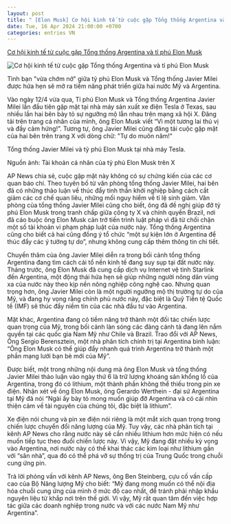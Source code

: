 ```yaml
---
layout: post
title: " [Elon Musk] Cơ hội kinh tế từ cuộc gặp Tổng thống Argentina và tỉ phú Elon Musk"
date: Tue, 16 Apr 2024 21:00:00 +0700
categories: entries VN
---
```

[Cơ hội kinh tế từ cuộc gặp Tổng thống Argentina và tỉ phú Elon Musk](https://congthuong.vn/co-hoi-kinh-te-nao-tu-cuoc-gap-giua-tong-thong-argentina-va-ti-phu-elon-musk-315094.html)

![Cơ hội kinh tế từ cuộc gặp Tổng thống Argentina và tỉ phú Elon Musk](https://congthuong-cdn.mastercms.vn/stores/news_dataimages/2024/042024/16/16/in_social/milei-musk-argentinien-lithium-elektroautos-bild20240416163210.jpg?randTime=1713281540)

Tình bạn "vừa chớm nở" giữa tỷ phú Elon Musk và Tổng thống Javier Milei được hứa hẹn sẽ mở ra tiềm năng phát triển giữa hai nước Mỹ và Argentina.

Vào ngày 12/4 vừa qua, Tỉ phú Elon Musk và Tổng thống Argentina Javier Milei lần đầu tiên gặp mặt tại nhà máy sản xuất xe điện Tesla ở Texas, sau nhiều lần hai bên bày tỏ sự ngưỡng mộ lẫn nhau trên mạng xã hội X. Đăng tải trên trang cá nhân của mình, ông Elon Musk viết “Vì một tương lai thú vị và đầy cảm hứng!”. Tương tự, ông Javier Milei cũng đăng tải cuộc gặp mặt của hai bên trên trang X với dòng chữ: "Tự do muôn năm!"

Tổng thống Javier Milei và tỷ phú Elon Musk tại nhà máy Tesla.

Nguồn ảnh: Tài khoản cá nhân của tỷ phú Elon Musk trên X

AP News chia sẻ, cuộc gặp mặt này không có sự chứng kiến của các cơ quan báo chí. Theo tuyên bố từ văn phòng tổng thống Javier Milei, hai bên đã có những thảo luận về thúc đẩy tinh thần khởi nghiệp bằng cách cắt giảm các cơ chế quan liêu, những mối nguy hiểm về tỉ lệ sinh giảm. Văn phòng của tổng thống Javier Milei cũng cho biết, ông đã đề nghị giúp đỡ tỷ phú Elon Musk trong tranh chấp giữa công ty X và chính quyền Brazil, nơi đã cáo buộc ông Elon Musk cản trở tiến trình luật pháp vì đã từ chối chặn một số tài khoản vi phạm pháp luật của nước này. Tổng thống Argentina cũng cho biết cả hai cũng đồng ý tổ chức “một sự kiện lớn ở Argentina để thúc đẩy các ý tưởng tự do”, nhưng không cung cấp thêm thông tin chi tiết.

Chuyến thăm của ông Javier Milei diễn ra trong bối cảnh tổng thống Argentina đang tìm cách cải tổ nền kinh tế đang suy sụp tại đất nước này. Tháng trước, ông Elon Musk đã cung cấp dịch vụ Internet vệ tinh Starlink đến Argentina, một động thái hứa hẹn sẽ giúp những người nông dân vùng xa của nước này theo kịp nền nông nghiệp công nghệ cao. Nhưng quan trọng hơn, ông Javier Milei còn là một người ngưỡng mộ thị trường tự do của Mỹ, và đang hy vọng rằng chính phủ nước này, đặc biệt là Quỹ Tiền tệ Quốc tế (IMF) sẽ thúc đẩy niềm tin của các nhà đầu tư vào Argentina.

Mặt khác, Argentina đang có tiềm năng trở thành một đối tác chiến lược quan trọng của Mỹ, trong bối cảnh làn sóng các đảng cánh tả đang lên nắm quyền tại các quốc gia Nam Mỹ như Chile và Brazil. Trao đổi với AP News, Ông Sergio Berensztein, một nhà phân tích chính trị tại Argentina bình luận: “Ông Elon Musk có thể giúp đẩy nhanh quá trình Argentina trở thành một phần mạng lưới bạn bè mới của Mỹ”.

Được biết, một trong những nội dung mà ông Elon Musk và tổng thống Javier Milei thảo luận vào ngày thứ 6 là trữ lượng khoáng sản khổng lồ của Argentina, trong đó có lithium, một thành phần không thể thiếu trong pin xe điện. Nhận xét về ông Elon Musk, ông Gerardo Werthein - đại sứ Argentina tại Mỹ đã nói “Ngài ấy bày tỏ mong muốn giúp đỡ Argentina và có cái nhìn thiện cảm về tài nguyên của chúng tôi, đặc biệt là lithium”.

Xe điện nói chung và pin xe điện nói riêng là một mắt xích quan trọng trong chiến lược chuyển đổi năng lượng của Mỹ. Tuy vậy, các nhà phân tích tại kênh AP News cho rằng nước này sẽ cần nhiều lithium hơn mức hiện có nếu muốn tiếp tục theo đuổi chiến lược này. Vì vậy, Mỹ đang đặt nhiều kỳ vọng vào Argentina, nơi nước này có thể khai thác các kim loại như lithium gần với “sân nhà”, qua đó có thể phá vỡ sự thống trị của Trung Quốc trong chuỗi cung ứng pin.

Trả lời phỏng vấn với kênh AP News, ông Ben Steinberg, cựu cố vấn cấp cao của Bộ Năng lượng Mỹ cho biết: “Mỹ đang mong muốn có thể nội địa hóa chuỗi cung ứng của mình ở mức độ cao nhất, để tránh phải nhập khẩu nguyên liệu từ khắp nơi trên thế giới. Vì vậy, Mỹ rất quan tâm đến việc hợp tác giữa các doanh nghiệp trong nước và với các nước Nam Mỹ như Argentina”.


